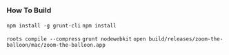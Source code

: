 ### How To Build

```npm install -g grunt-cli```
```npm install```

```roots compile --compress```
```grunt nodewebkit```
```open build/releases/zoom-the-balloon/mac/zoom-the-balloon.app```
